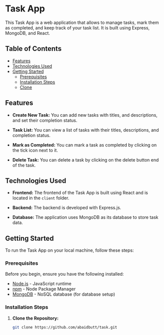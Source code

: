 # Task App


This Task App is a web application that allows to manage tasks, mark them as completed, and keep track of your task list. It is built using Express, MongoDB, and React. 

## Table of Contents

- [Features](#features)
- [Technologies Used](#technologies-used)
- [Getting Started](#getting-started)
  - [Prerequisites](#prerequisites)
  - [Installation Steps](#installation-steps)
  - [Clone](#clone)

## Features

- **Create New Task:** You can add new tasks with titles, and descriptions, and set their completion status.

- **Task List:** You can view a list of tasks with their titles, descriptions, and completion status.

- **Mark as Completed:** You can mark a task as completed by clicking on the tick icon next to it.

- **Delete Task:** You can delete a task by clicking on the delete button end of the task.



## Technologies Used

- **Frontend:** The frontend of the Task App is built using React and is located in the `client` folder.

- **Backend:** The backend is developed with Express.js.

- **Database:** The application uses MongoDB as its database to store task data.

## Getting Started

To run the Task App on your local machine, follow these steps:

### Prerequisites

Before you begin, ensure you have the following installed:

- [Node.js](https://nodejs.org/) - JavaScript runtime
- [npm](https://www.npmjs.com/) - Node Package Manager
- [MongoDB](https://www.mongodb.com/) - NoSQL database (for database setup)

### Installation Steps

1. **Clone the Repository:**

   ```bash
   git clone https://github.com/abaidbutt/task.git
